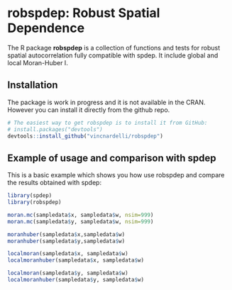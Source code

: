 # robspdep: Robust Spatial Dependence

<!-- badges: start -->
<!-- badges: end -->

The R package **robspdep** is a collection of functions and tests for robust spatial autocorrelation fully compatible with spdep. It include global and local Moran-Huber I.

## Installation
The package is work in progress and it is not available in the CRAN. However you can install it directly from the github repo.
``` r
# The easiest way to get robspdep is to install it from GitHub:
# install.packages("devtools")
devtools::install_github("vincnardelli/robspdep")
```

## Example of usage and comparison with spdep

This is a basic example which shows you how use robspdep and compare the results obtained with spdep:

``` r
library(spdep)
library(robspdep)

moran.mc(sampledata$x, sampledata$w, nsim=999)
moran.mc(sampledata$y, sampledata$w, nsim=999)

moranhuber(sampledata$x,sampledata$w)
moranhuber(sampledata$y,sampledata$w)

localmoran(sampledata$x, sampledata$w)
localmoranhuber(sampledata$x, sampledata$w)

localmoran(sampledata$y, sampledata$w)
localmoranhuber(sampledata$y, sampledata$w)
```

